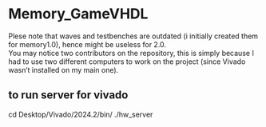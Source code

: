 # Memory_GameVHDL

Plese note that waves and testbenches are outdated (i initially created them for memory1.0), hence might be useless for 2.0.  
You may notice two contributors on the repository, this is simply because I had to use two different computers to work on the project (since Vivado wasn’t installed on my main one).


## to run server for vivado 
cd Desktop/Vivado/2024.2/bin/    ./hw_server 
